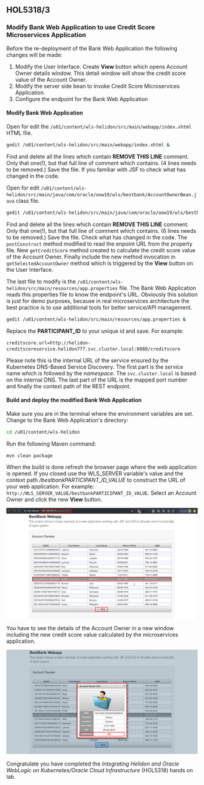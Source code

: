 ## HOL5318/3 ##

### Modify Bank Web Application to use Credit Score Microservices Application ###

Before the re-deployment of the Bank Web Application the following changes will be made:
1. Modify the User Interface. Create __View__ button which opens Account Owner details window. This detail window will show the credit score value of the Account Owner.
2. Modify the server side bean to invoke Credit Score Microservices Application.
3. Configure the endpoint for the Bank Web Application

#### Modify Bank Web Application ####

Open for edit the `/u01/content/wls-helidon/src/main/webapp/index.xhtml` HTML file.
```bash
gedit /u01/content/wls-helidon/src/main/webapp/index.xhtml &
```
Find and delete all the lines which contain __REMOVE THIS LINE__ comment. Only that one(!), but that full line of comment which contains. (4 lines needs to be removed.) Save the file.
If you familiar with JSF to check what has changed in the code.

Open for edit `/u01/content/wls-helidon/src/main/java/com/oracle/oow19/wls/bestbank/AccountOwnerBean.java` class file.
```bash
gedit /u01/content/wls-helidon/src/main/java/com/oracle/oow19/wls/bestbank/AccountOwnerBean.java &
```
Find and delete all the lines which contain __REMOVE THIS LINE__ comment. Only that one(!), but that full line of comment which contains. (6 lines needs to be removed.) Save the file.
Check what has changed in the code. The `postConstruct` method modified to read the enpoint URL from the property file. New `getCreditScore` method created to calculate the credit score value of the Account Owner. Finally include the new method invocation in `getSelectedAccountOwner` method which is triggered by the __View__ button on the User Interface.

The last file to modify is the `/u01/content/wls-helidon/src/main/resources/app.properties` file. The Bank Web Application reads this properties file to know the endpoint's URL. Obviously this solution is just for demo purposes, because in real microservices architecture the best practice is to use additional tools for better service/API management.
```bash
gedit /u01/content/wls-helidon/src/main/resources/app.properties &
```
Replace the __PARTICIPANT_ID__ to your unique id and save. For example:
```
creditscore.url=http://helidon-creditscoreservice.helidon777.svc.cluster.local:8080/creditscore
```
Please note this is the internal URL of the service ensured by the Kubernetes DNS-Based Service Discovery. The first part is the _service_ name which is followed by the _namespace_. The `svc.cluster.local` is based on the internal DNS. The last part of the URL is the mapped port number and finally the context path of the REST endpoint.

#### Build and deploy the modified Bank Web Application ####

Make sure you are in the terminal where the environment variables are set. Change to the Bank Web Application's directory:
```bash
cd /u01/content/wls-helidon
```
Run the following Maven command:
```bash
mvn clean package
```
When the build is done refresh the browser page where the web application is opened. If you closed use the WLS_SERVER variable's value and the context path _/bestbankPARTICIPANT_ID_VALUE_ to construct the URL of your web application. For example: `http://WLS_SERVER_VALUE/bestbankPARTICIPANT_ID_VALUE`. Select an Account Owner and click the new __View__ button.

![](images/14.modified.webapp.png)

You have to see the details of the Account Owner in a new window including the new credit score value calculated by the microservices application.

![](images/15.account.owner.details.png)

Congratulate you have completed the _Integrating Helidon and Oracle WebLogic on Kubernetes/Oracle Cloud Infrastructure_ (HOL5318) hands on lab.

